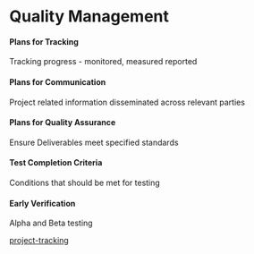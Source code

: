 # Quality Management
#### Plans for Tracking
Tracking progress -  monitored, measured reported

#### Plans for Communication
Project related information disseminated across relevant parties

#### Plans for Quality Assurance
Ensure Deliverables meet specified standards

#### Test Completion Criteria
Conditions that should be met for testing

#### Early Verification
Alpha and Beta testing

[project-tracking](project-tracking.md)